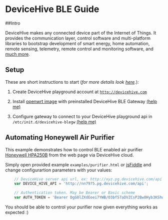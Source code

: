 # DeviceHive BLE Guide
##Intro

DeviceHive makes any connected device part of the Internet of Things. It provides the communication layer, control software and multi-platform libraries to bootstrap development of smart energy, home automation, remote sensing, telemetry, remote control and monitoring software, and [much more](http://devicehive.com). 

## Setup

These are short instructions to start (*for more details look [here](SETUP.md).*):

1. Create DeviceHive playground account at [`http://devicehive.com`](http://devicehive.com/user)

2. Install [openwrt image](https://drive.google.com/file/d/0B9Db_guVlBYjSlpybW1uRUszeE0) with preinstalled DeviceHive BLE Gateway [(help me)](SETUP.md#firmware)

3. Configure gateway to connect to your DeviceHive playground api in `/etc/init.d/devicehive-blegw` [(help me)](SETUP.md#configure)


## <a name="purifier"></a>Automating Honeywell Air Purifier

This example demonstrates how to control BLE enabled air purifier [Honeywell HPA250B](http://www.honeywellcleanair.com/air-purifiers/bluetooth/) from the web page via DeviceHive cloud.

Simply open provided example `examples/purifier.html` or [jsFiddle](http://jsfiddle.net/demon_xxi/p308fap6/2/) and change configurartion parameters with your values:

```javascript
    // DeviceHive server api url, ex: http://xyz.pg.devicehive.com/api
    var DEVICE_HIVE_API = 'http://nn7975.pg.devicehive.com/api';

    // Authentication token. May be Bearer or Basic scheme
    var AUTH_TOKEN = 'Bearer DgG0lZXdEoei7YWB/O3bf57aDVZCsP2Bw8Hyb3KShwk=';
```

You should be able to control your purifier now given everything works as expected :)
